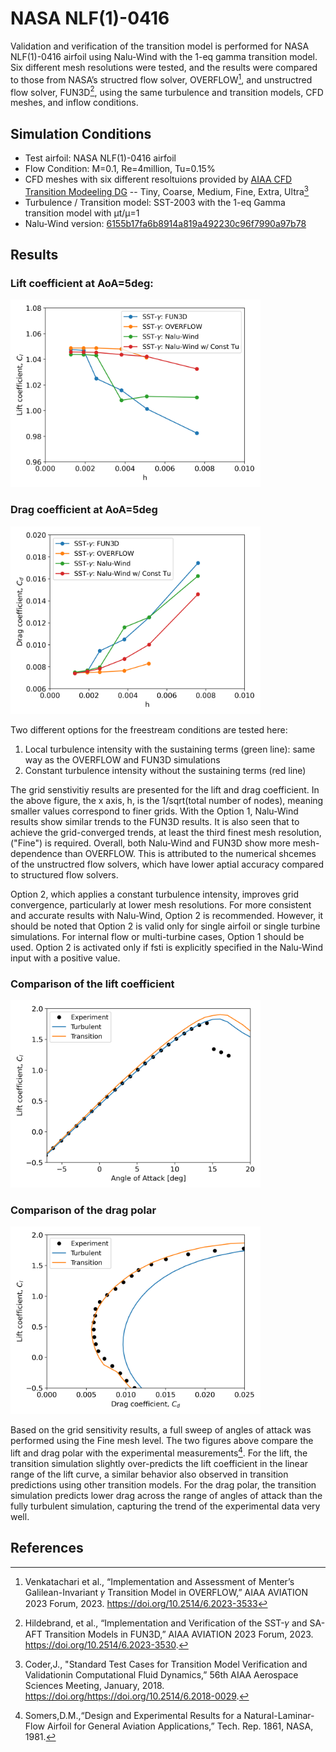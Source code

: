 

# NASA NLF(1)-0416

Validation and verification of the transition model is performed for NASA NLF(1)-0416 airfoil using Nalu-Wind with the 1-eq gamma transition model.
Six different mesh resolutions were tested, and the results were compared to those from NASA’s structred flow solver, OVERFLOW[^1], and unstructred flow solver, FUN3D[^2], using the same turbulence and transition models, CFD meshes, and inflow conditions.

## Simulation Conditions

- Test airfoil: NASA NLF(1)-0416 airfoil
- Flow Condition: M=0.1, Re=4million, Tu=0.15%
- CFD meshes with six different resoltuions provided by [AIAA CFD Transition Modeeling DG](https://transitionmodeling.larc.nasa.gov/) 
	-- Tiny, Coarse, Medium, Fine, Extra, Ultra[^3]
- Turbulence / Transition model: SST-2003 with the 1-eq Gamma transition model with µt/µ=1
- Nalu-Wind version: [6155b17fa6b8914a819a492230c96f7990a97b78](https://github.com/Exawind/nalu-wind/commit/6155b17fa6b8914a819a492230c96f7990a97b78)

## Results

### Lift coefficient at AoA=5deg: 
<img src="figs/aoa5/nlf0416_aoa5_cl.png" alt="Cf" width="400">

### Drag coefficient at AoA=5deg
<img src="figs/aoa5/nlf0416_aoa5_cd.png" alt="Cf" width="400">

Two different options for the freestream conditions are tested here: 
1) Local turbulence intensity with the sustaining terms (green line): same way as the OVERFLOW and FUN3D simulations
2) Constant turbulence intensity without the sustaining terms (red line)

The grid senstivitiy results are presented for the lift and drag coefficient. In the above figure, the x axis, h, is the 1/sqrt(total number of nodes), meaning smaller values correspond to finer grids. With the Option 1, Nalu-Wind results show similar trends to the FUN3D results. It is also seen that to achieve  the grid-converged trends, at least the third finest mesh resolution, ("Fine") is required. Overall, both Nalu-Wind and FUN3D show more mesh-dependence than OVERFLOW. This is attributed to the numerical shcemes of the unstructred flow solvers, which have lower aptial accuracy compared to structured flow solvers.

Option 2, which applies a constant turbulence intensity, improves grid convergence, particularly at lower mesh resolutions. For more consistent and accurate results with Nalu-Wind, Option 2 is recommended. However, it should be noted that Option 2 is valid only for single airfoil or single turbine simulations. For internal flow or multi-turbine cases, Option 1 should be used. Option 2 is activated only if fsti is explicitly specified in the Nalu-Wind input with a positive value.

### Comparison of the lift coefficient
<img src="figs/clcd/nlf0416_al_cl.png" alt="Cf" width="400">

### Comparison of the drag polar 
<img src="figs/clcd/nlf0416_cd_cl.png" alt="Cf" width="400">

Based on the grid sensitivity results, a full sweep of angles of attack was performed using the Fine mesh level. The two figures above compare the lift and drag polar with the experimental measurements[^4]. For the lift, the transition simulation slightly over-predicts the lift coefficient in the linear range of the lift curve, a similar behavior also observed in transition predictions using other transition models. For the drag polar, the transition simulation predicts lower drag across the range of angles of attack than the fully turbulent simulation, capturing the trend of the experimental data very well.



## References
[^1]: Venkatachari et al., “Implementation and Assessment of Menter’s Galilean-Invariant 𝛾
Transition Model in OVERFLOW,” AIAA AVIATION 2023 Forum, 2023. https://doi.org/10.2514/6.2023-3533
[^2]: Hildebrand, et al., “Implementation and Verification of the SST-𝛾 and SA-AFT
Transition Models in FUN3D,” AIAA AVIATION 2023 Forum, 2023. https://doi.org/10.2514/6.2023-3530.
[^3]: Coder,J., "Standard Test Cases for Transition Model Verification and Validationin Computational Fluid Dynamics,” 56th AIAA Aerospace Sciences Meeting, January, 2018. https://doi.org/https://doi.org/10.2514/6.2018-0029.
[^4]: Somers,D.M.,“Design and Experimental Results for a Natural-Laminar-Flow Airfoil for General Aviation Applications,” Tech. Rep. 1861, NASA, 1981.
